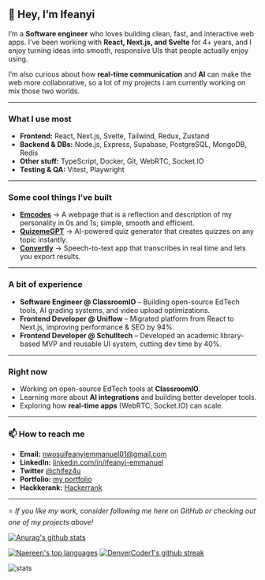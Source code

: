 ## 👋 Hey, I’m Ifeanyi  

I’m a **Software engineer** who loves building clean, fast, and interactive web apps. I’ve been working with **React, Next.js, and Svelte** for 4+ years, and I enjoy turning ideas into smooth, responsive UIs that people actually enjoy using.  

I’m also curious about how **real-time communication** and **AI** can make the web more collaborative, so a lot of my projects i am currently working on mix those two worlds.  

---

### What I use most
- **Frontend:** React, Next.js, Svelte, Tailwind, Redux, Zustand  
- **Backend & DBs:** Node.js, Express, Supabase, PostgreSQL, MongoDB, Redis  
- **Other stuff:** TypeScript, Docker, Git, WebRTC, Socket.IO  
- **Testing & QA:** Vitest, Playwright  

---

### Some cool things I’ve built
- **[Emcodes](https://emcodes.xyz)**  → A webpage that is a reflection and description of my personality in 0s and 1s; simple, smooth and efficient. 
- **[QuizemeGPT](http://assign-gpt.vercel.app)** → AI-powered quiz generator that creates quizzes on any topic instantly.  
- **[Convertly](https://stt-app-roan.vercel.app)** → Speech-to-text app that transcribes in real time and lets you export results.  
<!--- - **[MeetLite(WIP)](https://meetlite.app)** → Real-time video chat app with screen sharing, smart scheduling, and in-meeting tools. -->
---

### A bit of experience
- **Software Engineer @ ClassroomIO** – Building open-source EdTech tools, AI grading systems, and video upload optimizations.  
- **Frontend Developer @ Uniflow** – Migrated platform from React to Next.js, improving performance & SEO by 94%.  
- **Frontend Developer @ Schulltech** – Developed an academic library-based MVP and reusable UI system, cutting dev time by 40%.  

---

### Right now
- Working on open-source EdTech tools at **ClassroomIO**.  
- Learning more about **AI integrations** and building better developer tools.  
- Exploring how **real-time apps** (WebRTC, Socket.IO) can scale.  

---

### 📫  How to reach me
- **Email:** [nwosuifeanyiemmanuel01@gmail.com](mailto:nwosuifeanyiemmanuel01@gmail.com)  
- **LinkedIn:** [linkedin.com/in/ifeanyi-emmanuel](https://www.linkedin.com/in/nwosuifeanyiemmanuel)
- **Twitter** [@chifez4u](https://www.twitter.com/chifez4u) 
- **Portfolio:** [my portfolio](https://emcodes.xyz)
- **Hackkerank:** [Hackerrank](https://www.hackerrank.com/profile/chifez1)  

---

⭐️ *If you like my work, consider following me here on GitHub or checking out one of my projects above!*  


[![Anurag's github stats](https://github-readme-stats.vercel.app/api?username=Chifez&theme=blue-green)](https://github.com/Chifez/github-readme-stats)

[![Naereen's top languages](https://github-readme-stats.vercel.app/api/top-langs/?username=Chifez&theme=blue-green)](https://github.com/DenverCoder1/github-readme-stats)
[![DenverCoder1's github streak](https://github-readme-streak-stats.herokuapp.com/?user=Chifez&theme=blue-green)](https://github.com/DenverCoder1/github-readme-stats)

![stats](https://hits.seeyoufarm.com/api/count/incr/badge.svg?url=https%3A%2F%2Fgithub.com%2F{Chifez}1212%2Fhit-counter)
<!-- ![commit](https://custom-icon-badges.demolab.com/github/last-commit/Chifez/custom-icon-badges?logo=history&logoColor=white) -->
<!---
Chifez/Chifez is a ✨ special ✨ repository because its `README.md` (this file) appears on your GitHub profile.
You can click the Preview link to take a look at your changes.
--->

